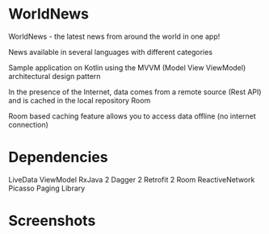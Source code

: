 # WorldNews
WorldNews - the latest news from around the world in one app!

News available in several languages with different categories

Sample application on Kotlin using the MVVM (Model View ViewModel) architectural design pattern

In the presence of the Internet, data comes from a remote source (Rest API) and is cached in the local repository Room

Room based caching feature allows you to access data offline (no internet connection)

# Dependencies

LiveData
ViewModel
RxJava 2
Dagger 2
Retrofit 2
Room
ReactiveNetwork
Picasso
Paging Library

# Screenshots

